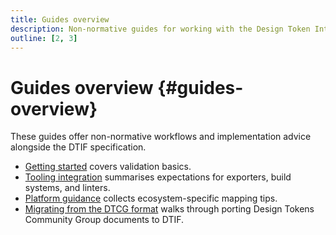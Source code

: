```yaml
---
title: Guides overview
description: Non-normative guides for working with the Design Token Interchange Format.
outline: [2, 3]
---
```


# Guides overview {#guides-overview}

These guides offer non-normative workflows and implementation advice alongside the DTIF specification.

- [Getting started](./getting-started.md#getting-started) covers validation basics.
- [Tooling integration](./tooling.md#tooling-integration) summarises expectations for exporters, build systems, and linters.
- [Platform guidance](./platform-guidance.md#platform-guidance) collects ecosystem-specific mapping tips.
- [Migrating from the DTCG format](./migrating-from-dtcg.md#migrating-from-dtcg) walks through porting Design Tokens Community Group documents to DTIF.

